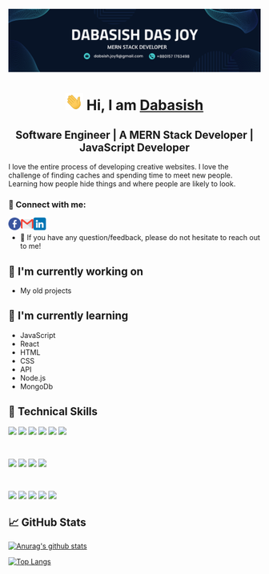 <p align="center">
  <a href="#" target="_blank" rel="noreferrer"><img src="images/Beige Modern Elegant Personal LinkedIn Banner.png" alt="my banner"></a>
</p>

<h3 align="center">
<h1 align="center"><img width="35" src="https://github.com/1999AZZAR/1999AZZAR/blob/main/resources/img/waving.gif"> Hi, I am <a href="https://dabasish-das-joy.netlify.app/" target="blank">
Dabasish</a></h1>
</h3>

<h2 align="center">
 Software Engineer | A MERN Stack Developer | JavaScript Developer
</h2>

I love the entire process of developing creative websites. I love the challenge of finding caches and spending time to meet new people. Learning how people hide things and where people are likely to look.

### 🤝 Connect with me:

<a href="https://www.facebook.com/dabasishdas.joy/"><img align="left" src="https://raw.githubusercontent.com/DabasishDasJoy/DabasishDasJoy/main/images/facebook.png" alt="Dabasish Das Joy | Facebook" width="25px"/></a>

<a href="https://dabasishdasjoy92@gmail.com"><img align="left" src="https://raw.githubusercontent.com/DabasishDasJoy/DabasishDasJoy/main/images/gmail.png" alt="Dabasish Das Joy | Email" width="25px"/></a>

<a href="https://www.linkedin.com/in/dabasishdasjoy92/"><img align="left" src="https://raw.githubusercontent.com/DabasishDasJoy/DabasishDasJoy/main/images/linkedin.png" alt="Dabasish Das Joy | Email" width="25px"/></a>
</br>

- 💬 If you have any question/feedback, please do not hesitate to reach out to me!

## 🔭 I'm currently working on

- My old projects

## 🌱 I'm currently learning

- JavaScript
- React
- HTML
- CSS
- API
- Node.js
- MongoDb

## 💼 Technical Skills

![](https://img.shields.io/badge/Code-React-informational?style=flat&logo=react&color=61DAFB)
![](https://img.shields.io/badge/Code-C/C++-informational?style=flat&logo=C&color=764ABC)
![](https://img.shields.io/badge/Code-JavaScript-informational?style=flat&logo=JavaScript&color=F7DF1E)
![](https://img.shields.io/badge/Code-HTML5-informational?style=flat&logo=HTML5&color=E34F26)
![](https://img.shields.io/badge/Code-PHP-informational?style=flat&logo=php&color=764ABC)
![](https://img.shields.io/badge/Code-Laravel-informational?style=flat&logo=Laravel&color=764ABC)

</br>

![](https://img.shields.io/badge/Style-Bootstrap-informational?style=flat&logo=Bootstrap&color=7952B3)
![](https://img.shields.io/badge/Style-TailwindCSS-informational?style=flat&logo=Tailwindcss&color=00C7B7)
![](https://img.shields.io/badge/Style-CSS3-informational?style=flat&logo=CSS3&color=1572B6)
![](https://img.shields.io/badge/Style-styled--components-informational?style=flat&logo=styled-components&color=DB7093)

</br>

![](https://img.shields.io/badge/Tools-Figma-informational?style=flat&logo=Figma&color=F24E1E)
![](https://img.shields.io/badge/Tools-NPM-informational?style=flat&logo=NPM&color=CB3837)
![](https://img.shields.io/badge/Tools-Netlify-informational?style=flat&logo=netlify&color=00C7B7)
![](https://img.shields.io/badge/Tools-Git-informational?style=flat&logo=Git&color=F05032)
![](https://img.shields.io/badge/Tools-GitHub-informational?style=flat&logo=GitHub&color=181717)

## 📈 GitHub Stats

[![Anurag's github stats](https://github-readme-stats.vercel.app/api?username=DabasishDasJoy&theme=algolia&show_icons=true)](https://github.com/DabasishDasJoy)

[![Top Langs](https://github-readme-stats.vercel.app/api/top-langs/?username=DabasishDasJoy&layout=compact&theme=algolia&show_icons=true)](https://github.com/DabasishDasJoy)
